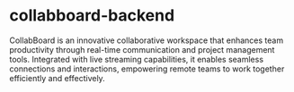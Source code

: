 # collabboard-backend
CollabBoard is an innovative collaborative workspace that enhances team productivity through real-time communication and project management tools. Integrated with live streaming capabilities, it enables seamless connections and interactions, empowering remote teams to work together efficiently and effectively.
